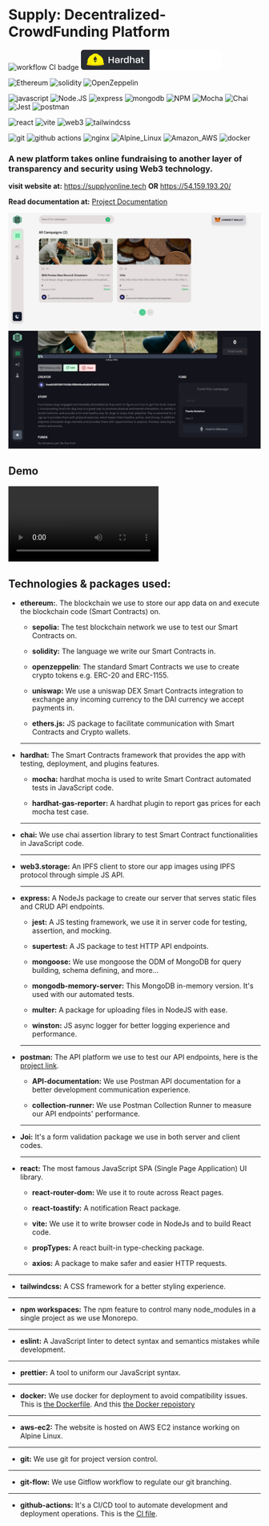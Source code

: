 # Supply: Decentralized-CrowdFunding Platform

![workflow CI badge](https://github.com/MohabGamal/Decentralized-CrowdFunding/actions/workflows/CI.yml/badge.svg)
![hardhat](https://github.com/MohabGamal/Decentralized-CrowdFunding/blob/main/media/hardhat-badge.svg)


![Ethereum](https://img.shields.io/badge/Ethereum-3C3C3D?style=for-the-badge&logo=Ethereum&logoColor=whi)
![solidity](https://img.shields.io/badge/Solidity-e6e6e6?style=for-the-badge&logo=solidity&logoColor=black)
![OpenZeppelin](https://img.shields.io/badge/OpenZeppelin-4E5EE4?logo=OpenZeppelin&logoColor=fff&style=for-the-badge)

![javascript](https://img.shields.io/badge/JavaScript-323330?style=for-the-badge&logo=javascript&logoColor=F7DF1E)
![Node.JS](https://img.shields.io/badge/Node.js-339933?style=for-the-badge&logo=nodedotjs&logoColor=white)
![express](https://img.shields.io/badge/Express.js-000000?style=for-the-badge&logo=express&logoColor=white)
![mongodb](https://img.shields.io/badge/MongoDB-4EA94B?style=for-the-badge&logo=mongodb&logoColor=white)
![NPM](https://img.shields.io/badge/npm-CB3837?style=for-the-badge&logo=npm&logoColor=white
)
![Mocha](https://img.shields.io/badge/Mocha-8D6748?style=for-the-badge&logo=Mocha&logoColor=white)
![Chai](https://img.shields.io/badge/chai-A30701?style=for-the-badge&logo=chai&logoColor=white)
![Jest](https://img.shields.io/badge/Jest-C21325?style=for-the-badge&logo=jest&logoColor=white)
![postman](https://img.shields.io/badge/Postman-FF6C37?style=for-the-badge&logo=Postman&logoColor=white)

![react](https://img.shields.io/badge/React-20232A?style=for-the-badge&logo=react&logoColor=61DAFB)
![vite](https://img.shields.io/badge/Vite-B73BFE?style=for-the-badge&logo=vite&logoColor=FFD62E)
![web3](https://img.shields.io/badge/web3.js-F16822?style=for-the-badge&logo=web3.js&logoColor=white)
![tailwindcss](https://img.shields.io/badge/Tailwind_CSS-38B2AC?style=for-the-badge&logo=tailwind-css&logoColor=white)

![git](https://img.shields.io/badge/GIT-E44C30?style=for-the-badge&logo=git&logoColor=white
)
![github actions](https://img.shields.io/badge/Github%20Actions-282a2e?style=for-the-badge&logo=githubactions&logoColor=367cfe)
![nginx](https://img.shields.io/badge/Nginx-009639?style=for-the-badge&logo=nginx&logoColor=white)
![Alpine_Linux](https://img.shields.io/badge/Alpine_Linux-0D597F?style=for-the-badge&logo=alpine-linux&logoColor=white)
![Amazon_AWS](https://img.shields.io/badge/Amazon_AWS-FF9900?style=for-the-badge&logo=amazonaws&logoColor=white)
![docker](https://img.shields.io/badge/Docker-2CA5E0?style=for-the-badge&logo=docker&logoColor=white)
![]()

### A new platform takes online fundraising to another layer of transparency and security using Web3 technology. 

<b>visit website at:</b> https://supplyonline.tech <b>OR</b> https://54.159.193.20/

<b>Read documentation at:</b>
[Project Documentation](https://github.com/MohabGamal/Decentralized-CrowdFunding/blob/main/media/Graduation_Thesis_v4.0.PDF)

![project image 1](https://github.com/MohabGamal/Decentralized-CrowdFunding/blob/main/media/img1.jpg)
![project image 2](https://github.com/MohabGamal/Decentralized-CrowdFunding/blob/main/media/img2.jpg)

## Demo
![project demo](https://github.com/MohabGamal/Decentralized-CrowdFunding/blob/main/media/demo.mp4)

## Technologies & packages used:
- <b>ethereum:</b>. The blockchain we use to store our app data on and execute the blockchain code (Smart Contracts) on.
  - <b>sepolia:</b> The test blockchain network we use to test our Smart Contracts on. 
 
  - <b>solidity:</b> The language we write our Smart Contracts in.
 
  - <b>openzeppelin</b>: The standard Smart Contracts we use to create crypto tokens e.g. ERC-20 and ERC-1155.
 
  - <b>uniswap:</b> We use a uniswap DEX Smart Contracts integration to exchange any incoming currency to the DAI currency we accept payments in.
 
  - <b>ethers.js:</b> JS package to facilitate communication with Smart Contracts and Crypto wallets.
  <hr>
- <b>hardhat:</b> The Smart Contracts framework that provides the app with testing, deployment, and plugins features.
  
  - <b>mocha:</b> hardhat mocha is used to write Smart Contract automated tests in JavaScript code.
  
  - <b>hardhat-gas-reporter:</b> A hardhat plugin to report gas prices for each mocha test case.
  <hr>
- <b>chai:</b> We use chai assertion library to test Smart Contract functionalities in JavaScript code.
  <hr>
- <b>web3.storage:</b> An IPFS client to store our app images using IPFS protocol through simple JS API.
  <hr>
- <b>express:</b> A NodeJs package to create our server that serves static files and CRUD API endpoints.  
  - <b>jest:</b> A JS testing framework, we use it in server code for testing, assertion, and mocking. 
  
  - <b>supertest:</b> A JS package to test HTTP API endpoints. 
  
  - <b>mongoose:</b> We use mongoose the ODM of MongoDB for query building, schema defining, and more...
  
  - <b>mongodb-memory-server:</b> This MongoDB in-memory version. It's used with our automated tests. 
  
  - <b>multer:</b> A package for uploading files in NodeJS with ease.
  
  - <b>winston:</b> JS async logger for better logging experience and performance.
  <hr>
- <b>postman:</b> The API platform we use to test our API endpoints, here is the [project link](https://www.postman.com/aviation-pilot-79163678/workspace/blockchain-crowdfunding/overview).  
  - <b>API-documentation:</b> We use Postman API documentation for a better development communication experience. 
 
  - <b>collection-runner:</b> We use Postman Collection Runner to measure our API endpoints' performance.
  <hr>
  
- <b>Joi:</b> It's a form validation package we use in both server and client codes. 
  <hr>
- <b>react:</b> The most famous JavaScript SPA (Single Page Application) UI library.
  - <b>react-router-dom:</b> We use it to route across React pages.

  - <b>react-toastify:</b> A notification React package.
  - <b>vite:</b> We use it to write browser code in NodeJs and to build React code.

  - <b>propTypes:</b> A react built-in type-checking package.

  - <b>axios:</b> A package to make safer and easier HTTP requests.
<hr>

  - <b>tailwindcss:</b> A CSS framework for a better styling experience.
  <hr>

  - <b>npm workspaces:</b> The npm feature to control many node_modules in a single project as we use Monorepo.
  <hr>

  - <b>eslint:</b> A JavaScript linter to detect syntax and semantics mistakes while development.
  <hr>

  - <b>prettier:</b> A tool to uniform our JavaScript syntax. 
  <hr>

  - <b>docker:</b> We use docker for deployment to avoid compatibility issues. This is [the Dockerfile](https://github.com/MohabGamal/Decentralized-CrowdFunding/blob/main/Dockerfile). And this [the Docker repoistory](https://hub.docker.com/r/mohabgamal/decentralized-crowdfunding)
  <hr>

  - <b>aws-ec2:</b> The website is hosted on AWS EC2 instance working on Alpine Linux. 
  <hr>

  - <b>git:</b> We use git for project version control.
  <hr>
  
  - <b>git-flow:</b> We use Gitflow workflow to regulate our git branching. 
  <hr>
  
  - <b>github-actions:</b> It's a CI/CD tool to automate development and deployment operations. This is the [CI file](https://github.com/MohabGamal/Decentralized-CrowdFunding/blob/main/.github/workflows/CI.yml). 